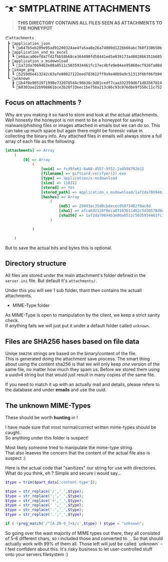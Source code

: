 # ᵔᴥᵔ SMTPLATRINE ATTACHMENTS

> **THIS DIRECTORY CONTAINS ALL FILES SEEN AS ATTACHMENTS TO THE HONEYPOT**

```
📦attachments
 ┣ 📂application_json
 ┃ ┗ 📜a647b5eb209e95ad91200324ae4fa5aa8e26a74800d122bb66abc760f330650b
 ┣ 📂application_vnd_ms_excel
 ┃ ┗ 📜e6baca06ef0a7fd2fbb58b68ce364490fd58441ed5e039173a4802866351b685
 ┣ 📂application_x_msdownload
 ┃ ┗ 📜1a72da70694b3e00a8511c5035934461fc17ec4bfe9e04ee95860ecf926fa08d
 ┣ 📂image_png
 ┃ ┗ 📜5259d6e413242c63afe88027122eed783612ff9a9e48b9a9c51313f6bf66fb94 
 ┗ 📂unknown
   ┣ 📜1b4f0e9851971998e732078544c96b36c3d01cedf7caa332359d6f1d83567014
   ┗ 📜60303ae22b998861bce3b28f33eec1be758a213c86c93c076dbe9f558c11c752

```

## Focus on attachments ?

Why are you making it so hard to store and look at the actual attachments.  
Well honestly the honeypot is not ment to be a honeypot for saving malware/phishing files or images attached in emails but we can do so. This can take up much space but again there might be forensic value in collecting the binary info. Any attached files in emails will always store a full array of each file as the following:

```ini
[attachments] => Array
    (
        [0] => Array
            (
                [uuid] => fcd9fe61-8a68-4557-9f52-1a4598792b32
                [filename] => giftcard-verifyer(2).exe
                [type] => application/x-msdownload
                [size] => 110312
                [stored] => Yes
                [stored_path] => application_x_msdownload/1a72da70694b3e00a8511c5035934461fc17ec4bfe9e04ee95860ecf926fa08d
                [hashes] => Array
                    (
                        [md5] => 29493ac35d0cbdecec05073482f9ac8d
                        [sha1] => afca6d2128f0eca07103611d62c5d30578d0d1c9
                        [sha256] => 1a72da70694b3e00a8511c5035934461fc17ec4bfe9e04ee95860ecf926fa08d
                    )

            )

    )
```
But to save the actual bits and bytes this is optional.

## Directory structure

All files are stored under the main attachment's folder defined in the `server.ini` file. But default it's `attachments/`.

Under this you will see 1 sub folder, thant then contains the actuall attachments.

- MIME-Type folder

As MIME-Type is open to manipulation by the client, we keep a strict sanity check.  
If anything fails we will just put it under a default folder called `unknown`.

## Files are SHA256 hases based on file data

Uniqe `SHA256` strings are based on the binary/content of the file.  
This is generated doing the attachment save process. The smart thing about using the content sha256 is that we will only keep *one* version of the same file, no matter how much they spam us. Before we stored them using a uuidv4 string but that would just result in many copies of the same file.  

If you need to match it up with an actually mail and details, please refere to the database and under **emails** and use the uuid.

## The **unknown** MIME-Types

These should be worth **hunting** in !

I have made sure that most normal/correct written mime-types should be caught.  
So anything under this folder is suspect!

Most likely someone tried to manipulate the mime-type string.  
That also leaeves the concern that the content of the actual file also is suspect :)

Here is the actual code that "sanitizes" our string for use with directories.  
What do you think, eh ? Simple and secure i would say...

```php
$type = trim($part_data['content-type']);

$type = str_replace('/','_',$type);
$type = str_replace(';','_',$type);
$type = str_replace('+','_',$type);
$type = str_replace(' ','_',$type);
$type = str_replace('-','_',$type);
$type = str_replace('.','_',$type);

if ( !preg_match('/^[A-Z0-9_]+$/i',$type) ) $type = "unknown";
```

So going over the wast majority of MIME types out there, they all consisted of 5-6 different chars, so i included those and converted to `_`. So that should actually work with 99% of them all. Those left will just be called `unknown´ - I  feel confident about this. It's risky business to let user-controlled stuff onto your servers filesystem :)
